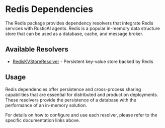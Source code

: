 # Redis Dependencies

The Redis package provides dependency resolvers that integrate Redis services with RusticAI agents. Redis is a popular in-memory data structure store that can be used as a database, cache, and message broker.

## Available Resolvers

- [RedisKVStoreResolver](redis_kvstore.md) - Persistent key-value store backed by Redis

## Usage

Redis dependencies offer persistence and cross-process sharing capabilities that are essential for distributed and production deployments. These resolvers provide the persistence of a database with the performance of an in-memory solution.

For details on how to configure and use each resolver, please refer to the specific documentation links above. 